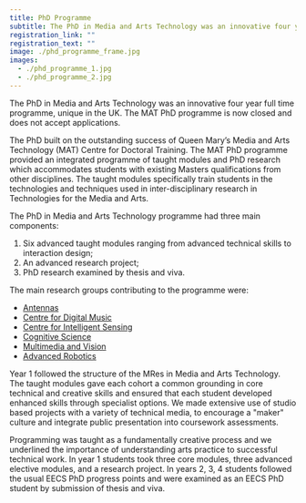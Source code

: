 ```yaml
---
title: PhD Programme
subtitle: The PhD in Media and Arts Technology was an innovative four year full time programme, unique in the UK.
registration_link: ""
registration_text: ""
image: ./phd_programme_frame.jpg
images:
  - ./phd_programme_1.jpg
  - ./phd_programme_2.jpg
---
```


The PhD in Media and Arts Technology was an innovative four year full time programme, unique in the UK. The MAT PhD programme is now closed and does not accept applications.

The PhD built on the outstanding success of Queen Mary’s Media and Arts Technology (MAT) Centre for Doctoral Training. The MAT PhD programme provided an integrated programme of taught modules and PhD research which accommodates students with existing Masters qualifications from other disciplines. The taught modules specifically train students in the technologies and techniques used in inter-disciplinary research in Technologies for the Media and Arts.

The PhD in Media and Arts Technology programme had three main components:

1. Six advanced taught modules ranging from advanced technical skills to interaction design;
2. An advanced research project;
3. PhD research examined by thesis and viva.
   
The main research groups contributing to the programme were:

- [Antennas](http://antennas.eecs.qmul.ac.uk/)
- [Centre for Digital Music](http://c4dm.eecs.qmul.ac.uk/)
- [Centre for Intelligent Sensing](http://cis.eecs.qmul.ac.uk/)
- [Cognitive Science](http://cogsci.eecs.qmul.ac.uk/)
- [Multimedia and Vision](http://www.eecs.qmul.ac.uk/research/view/multimedia-and-vision-mmv)
- [Advanced Robotics](http://www.qmul.ac.uk/robotics/)
  
Year 1 followed the structure of the MRes in Media and Arts Technology. The taught modules gave each cohort a common grounding in core technical and creative skills and ensured that each student developed enhanced skills through specialist options. We made extensive use of studio based projects with a variety of technical media, to encourage a "maker" culture and integrate public presentation into coursework assessments.

Programming was taught as a fundamentally creative process and we underlined the importance of understanding arts practice to successful technical work. In year 1 students took three core modules, three advanced elective modules, and a research project.
In years 2, 3, 4 students followed the usual EECS PhD progress points and were examined as an EECS PhD student by submission of thesis and viva.
